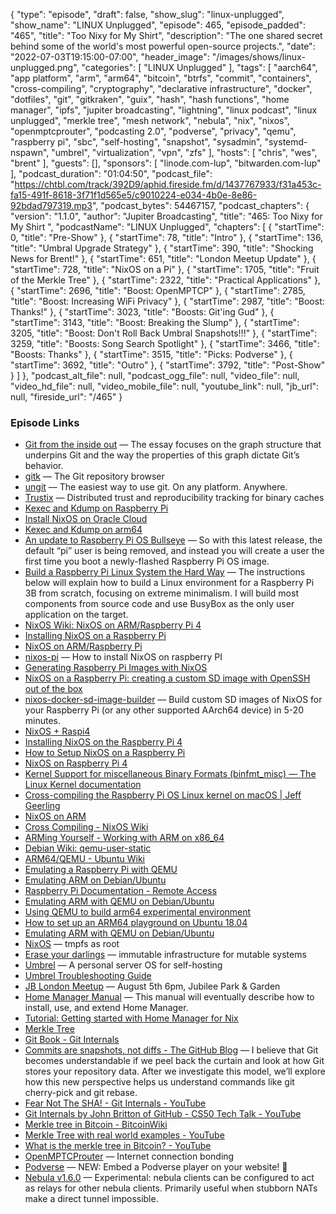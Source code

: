 {
  "type": "episode",
  "draft": false,
  "show_slug": "linux-unplugged",
  "show_name": "LINUX Unplugged",
  "episode": 465,
  "episode_padded": "465",
  "title": "Too Nixy for My Shirt",
  "description": "The one shared secret behind some of the world's most powerful open-source projects.",
  "date": "2022-07-03T19:15:00-07:00",
  "header_image": "/images/shows/linux-unplugged.png",
  "categories": [
    "LINUX Unplugged"
  ],
  "tags": [
    "aarch64",
    "app platform",
    "arm",
    "arm64",
    "bitcoin",
    "btrfs",
    "commit",
    "containers",
    "cross-compiling",
    "cryptography",
    "declarative infrastructure",
    "docker",
    "dotfiles",
    "git",
    "gitkraken",
    "guix",
    "hash",
    "hash functions",
    "home manager",
    "ipfs",
    "jupiter broadcasting",
    "lightning",
    "linux podcast",
    "linux unplugged",
    "merkle tree",
    "mesh network",
    "nebula",
    "nix",
    "nixos",
    "openmptcprouter",
    "podcasting 2.0",
    "podverse",
    "privacy",
    "qemu",
    "raspberry pi",
    "sbc",
    "self-hosting",
    "snapshot",
    "sysadmin",
    "systemd-nspawn",
    "umbrel",
    "virtualization",
    "vpn",
    "zfs"
  ],
  "hosts": [
    "chris",
    "wes",
    "brent"
  ],
  "guests": [],
  "sponsors": [
    "linode.com-lup",
    "bitwarden.com-lup"
  ],
  "podcast_duration": "01:04:50",
  "podcast_file": "https://chtbl.com/track/392D9/aphid.fireside.fm/d/1437767933/f31a453c-fa15-491f-8618-3f71f1d565e5/c9010224-e034-4b0e-8e86-92bdad797319.mp3",
  "podcast_bytes": 54467157,
  "podcast_chapters": {
    "version": "1.1.0",
    "author": "Jupiter Broadcasting",
    "title": "465: Too Nixy for My Shirt ",
    "podcastName": "LINUX Unplugged",
    "chapters": [
      {
        "startTime": 0,
        "title": "Pre-Show"
      },
      {
        "startTime": 78,
        "title": "Intro"
      },
      {
        "startTime": 136,
        "title": "Umbral Upgrade Strategy"
      },
      {
        "startTime": 390,
        "title": "Shocking News for Brent!"
      },
      {
        "startTime": 651,
        "title": "London Meetup Update"
      },
      {
        "startTime": 728,
        "title": "NixOS on a Pi"
      },
      {
        "startTime": 1705,
        "title": "Fruit of the Merkle Tree"
      },
      {
        "startTime": 2322,
        "title": "Practical Applications"
      },
      {
        "startTime": 2696,
        "title": "Boost: OpenMPTCP"
      },
      {
        "startTime": 2785,
        "title": "Boost: Increasing WiFi Privacy"
      },
      {
        "startTime": 2987,
        "title": "Boost: Thanks!"
      },
      {
        "startTime": 3023,
        "title": "Boosts: Git'ing Gud"
      },
      {
        "startTime": 3143,
        "title": "Boost: Breaking the Slump"
      },
      {
        "startTime": 3205,
        "title": "Boost: Don't Roll Back Umbral Snapshots!!!"
      },
      {
        "startTime": 3259,
        "title": "Boosts: Song Search Spotlight"
      },
      {
        "startTime": 3466,
        "title": "Boosts: Thanks"
      },
      {
        "startTime": 3515,
        "title": "Picks: Podverse"
      },
      {
        "startTime": 3692,
        "title": "Outro"
      },
      {
        "startTime": 3792,
        "title": "Post-Show"
      }
    ]
  },
  "podcast_alt_file": null,
  "podcast_ogg_file": null,
  "video_file": null,
  "video_hd_file": null,
  "video_mobile_file": null,
  "youtube_link": null,
  "jb_url": null,
  "fireside_url": "/465"
}


### Episode Links

  * [Git from the inside out](https://codewords.recurse.com/issues/two/git-from-the-inside-out "Git from the inside out") — The essay focuses on the graph structure that underpins Git and the way the properties of this graph dictate Git’s behavior.
  * [gitk](https://git-scm.com/docs/gitk "gitk") — The Git repository browser
  * [ungit](https://github.com/FredrikNoren/ungit "ungit") — The easiest way to use git. On any platform. Anywhere.
  * [Trustix](https://github.com/tweag/trustix "Trustix") — Distributed trust and reproducibility tracking for binary caches
  * [Kexec and Kdump on Raspberry Pi](https://nstarke.github.io/linux/kernel/kexec/kdump/raspberry-pi/2021/04/02/kexec-and-kdump-on-raspberry-pi.html "Kexec and Kdump on Raspberry Pi")
  * [Install NixOS on Oracle Cloud](https://mdleom.com/blog/2021/03/09/nixos-oracle/ "Install NixOS on Oracle Cloud")
  * [Kexec and Kdump on arm64](https://medium.com/@christina.jacob.koikara/kexec-and-kdump-on-arm64-e456132d410f "Kexec and Kdump on arm64")
  * [An update to Raspberry Pi OS Bullseye](https://www.raspberrypi.com/news/raspberry-pi-bullseye-update-april-2022/ "An update to Raspberry Pi OS Bullseye") — So with this latest release, the default “pi” user is being removed, and instead you will create a user the first time you boot a newly-flashed Raspberry Pi OS image.
  * [Build a Raspberry Pi Linux System the Hard Way](https://rickcarlino.com/2021/build-a-raspbery-pi-linux-system-the-hard-way.html "Build a Raspberry Pi Linux System the Hard Way") — The instructions below will explain how to build a Linux environment for a Raspberry Pi 3B from scratch, focusing on extreme minimalism. I will build most components from source code and use BusyBox as the only user application on the target.
  * [NixOS Wiki: NixOS on ARM/Raspberry Pi 4](https://nixos.wiki/wiki/NixOS_on_ARM/Raspberry_Pi_4 "NixOS Wiki: NixOS on ARM/Raspberry Pi 4")
  * [Installing NixOS on a Raspberry Pi](https://nix.dev/tutorials/installing-nixos-on-a-raspberry-pi "Installing NixOS on a Raspberry Pi")
  * [NixOS on ARM/Raspberry Pi](https://nixos.wiki/wiki/NixOS_on_ARM/Raspberry_Pi "NixOS on ARM/Raspberry Pi")
  * [nixos-pi](https://github.com/lucernae/nixos-pi "nixos-pi") — How to install NixOS on raspberry PI
  * [Generating Raspberry Pi Images with NixOS](https://pablo.tools/blog/computers/nixos-generate-raspberry-images/ "Generating Raspberry Pi Images with NixOS")
  * [NixOS on a Raspberry Pi: creating a custom SD image with OpenSSH out of the box](https://rbf.dev/blog/2020/05/custom-nixos-build-for-raspberry-pis/ "NixOS on a Raspberry Pi: creating a custom SD image with OpenSSH out of the box")
  * [nixos-docker-sd-image-builder](https://github.com/Robertof/nixos-docker-sd-image-builder "nixos-docker-sd-image-builder") — Build custom SD images of NixOS for your Raspberry Pi (or any other supported AArch64 device) in 5-20 minutes.
  * [NixOS + Raspi4](https://gist.github.com/chrisanthropic/2e6d3645f20da8fd4c1f122113f89c06 "NixOS + Raspi4")
  * [Installing NixOS on the Raspberry Pi 4](https://mgdm.net/weblog/nixos-on-raspberry-pi-4/ "Installing NixOS on the Raspberry Pi 4")
  * [How to Setup NixOS on a Raspberry Pi](https://blog.hendrikmaus.dev/setup-nixos-on-a-raspberry-pi/ "How to Setup NixOS on a Raspberry Pi")
  * [NixOS on Raspberry Pi 4](https://jamesguthrie.ch/blog/nixos-on-raspberry-pi/ "NixOS on Raspberry Pi 4")
  * [Kernel Support for miscellaneous Binary Formats (binfmt_misc) — The Linux Kernel documentation](https://www.kernel.org/doc/html/latest/admin-guide/binfmt-misc.html "Kernel Support for miscellaneous Binary Formats \(binfmt_misc\) — The Linux Kernel documentation")
  * [Cross-compiling the Raspberry Pi OS Linux kernel on macOS | Jeff Geerling](https://www.jeffgeerling.com/blog/2020/cross-compiling-raspberry-pi-os-linux-kernel-on-macos "Cross-compiling the Raspberry Pi OS Linux kernel on macOS | Jeff Geerling")
  * [NixOS on ARM](https://nixos.wiki/wiki/NixOS_on_ARM "NixOS on ARM")
  * [Cross Compiling - NixOS Wiki](https://nixos.wiki/wiki/Cross_Compiling "Cross Compiling - NixOS Wiki")
  * [ARMing Yourself - Working with ARM on x86_64](https://codepyre.com/2019/12/arming-yourself/ "ARMing Yourself - Working with ARM on x86_64")
  * [Debian Wiki: qemu-user-static](https://wiki.debian.org/RaspberryPi/qemu-user-static "Debian Wiki: qemu-user-static")
  * [ARM64/QEMU - Ubuntu Wiki](https://wiki.ubuntu.com/ARM64/QEMU "ARM64/QEMU - Ubuntu Wiki")
  * [Emulating a Raspberry Pi with QEMU](https://gist.github.com/plembo/c4920016312f058209f5765cb9a3a25e "Emulating a Raspberry Pi with QEMU")
  * [Emulating ARM on Debian/Ubuntu](https://gist.github.com/bruce30262/e0f12eddea638efe7332 "Emulating ARM on Debian/Ubuntu")
  * [Raspberry Pi Documentation - Remote Access](https://www.raspberrypi.com/documentation/computers/remote-access.html "Raspberry Pi Documentation - Remote Access")
  * [Emulating ARM with QEMU on Debian/Ubuntu](https://junyelee.blogspot.com/2021/01/emulating-arm-with-qemu-on-debianubuntu.html "Emulating ARM with QEMU on Debian/Ubuntu")
  * [Using QEMU to build arm64 experimental environment](https://chowdera.com/2021/06/20210613225612211i.html "Using QEMU to build arm64 experimental environment")
  * [How to set up an ARM64 playground on Ubuntu 18.04](https://offlinemark.com/2020/06/24/how-to-set-up-an-arm64-playground-on-ubuntu-18-04/ "How to set up an ARM64 playground on Ubuntu 18.04")
  * [Emulating ARM with QEMU on Debian/Ubuntu](https://gist.github.com/luk6xff/9f8d2520530a823944355e59343eadc1 "Emulating ARM with QEMU on Debian/Ubuntu")
  * [NixOS](https://elis.nu/blog/2020/05/nixos-tmpfs-as-root/ "NixOS") — tmpfs as root
  * [Erase your darlings](https://grahamc.com/blog/erase-your-darlings "Erase your darlings") — immutable infrastructure for mutable systems
  * [Umbrel](https://umbrel.com/ "Umbrel") — A personal server OS for self-hosting
  * [Umbrel Troubleshooting Guide](https://community.getumbrel.com/t/umbrel-troubleshooting-guide/3632 "Umbrel Troubleshooting Guide")
  * [JB London Meetup](https://www.meetup.com/jupiterbroadcasting/events/286056077/ "JB London Meetup") — August 5th 6pm, Jubilee Park & Garden
  * [Home Manager Manual](https://rycee.gitlab.io/home-manager/index.html#sec-install-standalone "Home Manager Manual") — This manual will eventually describe how to install, use, and extend Home Manager.
  * [Tutorial: Getting started with Home Manager for Nix](https://ghedam.at/24353/tutorial-getting-started-with-home-manager-for-nix "Tutorial: Getting started with Home Manager for Nix")
  * [Merkle Tree](https://en.m.wikipedia.org/wiki/Merkle_tree "Merkle Tree")
  * [Git Book - Git Internals](https://git-scm.com/book/en/v2/Git-Internals-Plumbing-and-Porcelain "Git Book - Git Internals")
  * [Commits are snapshots, not diffs - The GitHub Blog](https://github.blog/2020-12-17-commits-are-snapshots-not-diffs/ "Commits are snapshots, not diffs - The GitHub Blog") — I believe that Git becomes understandable if we peel back the curtain and look at how Git stores your repository data. After we investigate this model, we’ll explore how this new perspective helps us understand commands like git cherry-pick and git rebase.
  * [Fear Not The SHA! - Git Internals - YouTube](https://www.youtube.com/watch?v=P6jD966jzlk "Fear Not The SHA! - Git Internals - YouTube")
  * [Git Internals by John Britton of GitHub - CS50 Tech Talk - YouTube](https://www.youtube.com/watch?v=lG90LZotrpo "Git Internals by John Britton of GitHub - CS50 Tech Talk - YouTube")
  * [Merkle tree in Bitcoin - BitcoinWiki](https://en.bitcoinwiki.org/wiki/Merkle_tree "Merkle tree in Bitcoin - BitcoinWiki")
  * [Merkle Tree with real world examples - YouTube](https://www.youtube.com/watch?v=qHMLy5JjbjQ "Merkle Tree with real world examples - YouTube")
  * [What is the merkle tree in Bitcoin? - YouTube](https://www.youtube.com/watch?v=V6gLY-1G4Mc&t=8s "What is the merkle tree in Bitcoin? - YouTube")
  * [OpenMPTCProuter](https://www.openmptcprouter.com/ "OpenMPTCProuter") — Internet connection bonding
  * [Podverse](https://podcastindex.social/@podverse/108571606243175546 "Podverse") — NEW: Embed a Podverse player on your website! 🥳
  * [Nebula v1.6.0](https://github.com/slackhq/nebula/releases/tag/v1.6.0 "Nebula v1.6.0") — Experimental: nebula clients can be configured to act as relays for other nebula clients. Primarily useful when stubborn NATs make a direct tunnel impossible.


